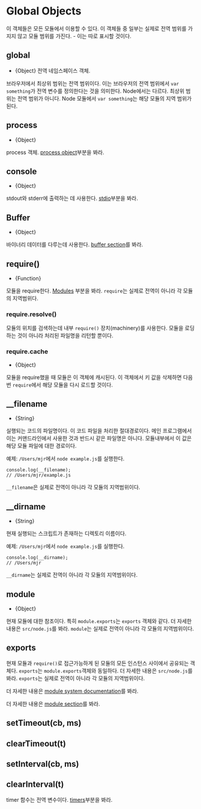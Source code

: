 # Global Objects

<!-- type=misc -->

이 객체들은 모든 모듈에서 이용할 수 있다. 이 객체들 중 일부는 실제로 전역 범위를 가지지
않고 모듈 범위를 가진다. - 이는 따로 표시할 것이다.

## global

<!-- type=global -->

* {Object} 전역 네임스페이스 객체.

브라우저에서 최상위 범위는 전역 범위이다. 이는 브라우저의 전역 범위에서 `var something`가
전역 변수를 정의한다는 것을 의미한다. Node에서는 다르다. 최상위 범위는 전역 범위가 아니다.
Node 모듈에서 `var something`는 해당 모듈의 지역 범위가 된다.

## process

<!-- type=global -->

* {Object}

process 객체. [process object](process.html#process)부분을 봐라.

## console

<!-- type=global -->

* {Object}

stdout와 stderr에 출력하는 데 사용한다. [stdio](stdio.html)부분을 봐라.

## Buffer

<!-- type=global -->

* {Object}

바이너리 데이터를 다루는데 사용한다. [buffer section](buffer.html)를 봐라.

## require()

<!-- type=var -->

* {Function}

모듈을 require한다. [Modules](modules.html#modules) 부분을 봐라.
`require`는 실제로 전역이 아니라 각 모듈의 지역범위다.


### require.resolve()

모듈의 위치를 검색하는데 내부 `require()` 장치(machinery)를 사용한다. 모듈을 로딩하는 
것이 아니라 처리된 파일명을 리턴할 뿐이다.

### require.cache

* {Object}

모듈을 require했을 때 모듈은 이 객체에 캐시된다. 이 객체에서 키 값을 삭제하면 다음 번
`require`에서 해당 모듈을 다시 로드할 것이다.

## __filename

<!-- type=var -->

* {String}

실행되는 코드의 파일명이다. 이 코드 파일을 처리한 절대경로이다. 메인 프로그램에서 이는
커맨드라인에서 사용한 것과 반드시 같은 파일명은 아니다. 모듈내부에서 이 값은 해당 모듈 파일에
대한 경로이다. 

예제: `/Users/mjr`에서 `node example.js`를 실행한다.

    console.log(__filename);
    // /Users/mjr/example.js

`__filename`은 실제로 전역이 아니라 각 모듈의 지역범위이다.

## __dirname

<!-- type=var -->

* {String}

현재 실행되는 스크립트가 존재하는 디렉토리 이름이다.

예제: `/Users/mjr`에서 `node example.js`를 실행한다.

    console.log(__dirname);
    // /Users/mjr

`__dirname`는 실제로 전역이 아니라 각 모듈의 지역범위이다.


## module

<!-- type=var -->

* {Object}

현재 모듈에 대한 참조이다. 특히 `module.exports`는 `exports` 객체와 같다.
더 자세한 내용은 `src/node.js`를 봐라.
`module`는 실제로 전역이 아니라 각 모듈의 지역범위이다.


## exports

<!-- type=var -->

현재 모듈과 `require()`로 접근가능하게 된 모듈의 모든 인스턴스 사이에서 공유되는 객체다.
`exports`는 `module.exports`객체와 동일하다. 더 자세한 내용은 `src/node.js`를 봐라.
`exports`는 실제로 전역이 아니라 각 모듈의 지역범위이다. 

더 자세한 내용은 [module system documentation](modules.html)를 봐라.

더 자세한 내용은 [module section](modules.html)를 봐라.

## setTimeout(cb, ms)
## clearTimeout(t)
## setInterval(cb, ms)
## clearInterval(t)

<!--type=global-->

timer 함수는 전역 변수이다. [timers](timers.html)부분을 봐라.
